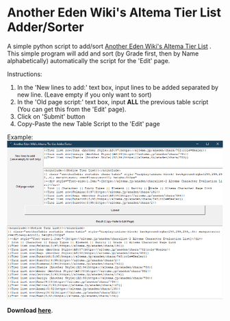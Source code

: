 # Another Eden Wiki's Altema Tier List Adder/Sorter
A simple python script to add/sort [Another Eden Wiki's Altema Tier List](https://anothereden.miraheze.org/wiki/Tier_Lists/Altema) .
This simple program will add and sort (by Grade first, then by Name alphabetically) automatically the script for the 'Edit' page.

Instructions:
1. In the 'New lines to add:' text box, input lines to be added separated by new line. (Leave empty if you only want to sort)
2. In the 'Old page script:' text box, input **ALL** the previous table script (You can get this from the 'Edit' page).
3. Click on 'Submit' button
4. Copy-Paste the new Table Script to the 'Edit' page

Example:
![alt text](https://raw.githubusercontent.com/adXerg/Another-Eden-Wiki-Tier-List-Adder-Sorter/master/ss.PNG)

**Download [here](https://github.com/adXerg/Another-Eden-Wiki-Tier-List-Adder-Sorter/releases/latest)**.
